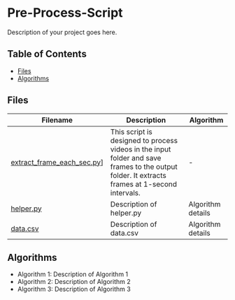 # Pre-Process-Script


Description of your project goes here.

## Table of Contents
- [Files](#files)
- [Algorithms](#algorithms)

## Files

| Filename | Description | Algorithm |
|----------|-------------|-----------|
| [extract_frame_each_sec.py]([(https://github.com/wamiqraza/pre-process-script/blob/main/script/extract_frame_each_sec.py))] | This script is designed to process videos in the input folder and save frames to the output folder. It extracts frames at 1-second intervals. | - |
| [helper.py](src/helper.py) | Description of helper.py | Algorithm details |
| [data.csv](data/data.csv) | Description of data.csv | Algorithm details |

## Algorithms

- Algorithm 1: Description of Algorithm 1
- Algorithm 2: Description of Algorithm 2
- Algorithm 3: Description of Algorithm 3
